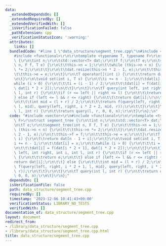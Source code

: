 ```yaml
---
data:
  _extendedDependsOn: []
  _extendedRequiredBy: []
  _extendedVerifiedWith: []
  _isVerificationFailed: false
  _pathExtension: cpp
  _verificationStatusIcon: ':warning:'
  attributes:
    links: []
  bundledCode: "#line 1 \"data_structure/segment_tree.cpp\"\n#include <vector>\r\n\
    #include <functional>\r\n\r\ntemplate <typename T, typename F>\r\nstruct segment_tree\
    \ {\r\n\tint n;\r\n\tstd::vector<T> dat;\r\n\tF f;\r\n\tT e;\r\n\tsegment_tree(int\
    \ n, F f, T e) {\r\n\t\tthis->n = 1;\r\n\t\twhile (this->n < n) {\r\n\t\t\tthis->n\
    \ *= 2;\r\n\t\t}\r\n\t\tdat.resize(this->n * 2 - 1, e);\r\n\t\tthis->f = f;\r\n\
    \t\tthis->e = e;\r\n\t}\r\n\tT operator[](int i) {\r\n\t\treturn dat[n - 1 + i];\r\
    \n\t}\r\n\tvoid set(int i, T x) {\r\n\t\ti += n - 1;\r\n\t\tdat[i] = x;\r\n\t\t\
    while (i > 0) {\r\n\t\t\ti = (i - 1) / 2;\r\n\t\t\tdat[i] = f(dat[i * 2 + 1],\
    \ dat[i * 2 + 2]);\r\n\t\t}\r\n\t}\r\n\tT query(int left, int right, int i, int\
    \ l, int r) {\r\n\t\tif (r <= left || right <= l) {\r\n\t\t\treturn e;\r\n\t\t\
    } else if (left <= l && r <= right) {\r\n\t\t\treturn dat[i];\r\n\t\t} else {\r\
    \n\t\t\tint mid = (l + r) / 2;\r\n\t\t\treturn f(query(left, right, i * 2 + 1,\
    \ l, mid), query(left, right, i * 2 + 2, mid, r));\r\n\t\t}\r\n\t}\r\n\tT query(int\
    \ l, int r) {\r\n\t\treturn query(l, r, 0, 0, n);\r\n\t}\r\n};\n"
  code: "#include <vector>\r\n#include <functional>\r\n\r\ntemplate <typename T, typename\
    \ F>\r\nstruct segment_tree {\r\n\tint n;\r\n\tstd::vector<T> dat;\r\n\tF f;\r\
    \n\tT e;\r\n\tsegment_tree(int n, F f, T e) {\r\n\t\tthis->n = 1;\r\n\t\twhile\
    \ (this->n < n) {\r\n\t\t\tthis->n *= 2;\r\n\t\t}\r\n\t\tdat.resize(this->n *\
    \ 2 - 1, e);\r\n\t\tthis->f = f;\r\n\t\tthis->e = e;\r\n\t}\r\n\tT operator[](int\
    \ i) {\r\n\t\treturn dat[n - 1 + i];\r\n\t}\r\n\tvoid set(int i, T x) {\r\n\t\t\
    i += n - 1;\r\n\t\tdat[i] = x;\r\n\t\twhile (i > 0) {\r\n\t\t\ti = (i - 1) / 2;\r\
    \n\t\t\tdat[i] = f(dat[i * 2 + 1], dat[i * 2 + 2]);\r\n\t\t}\r\n\t}\r\n\tT query(int\
    \ left, int right, int i, int l, int r) {\r\n\t\tif (r <= left || right <= l)\
    \ {\r\n\t\t\treturn e;\r\n\t\t} else if (left <= l && r <= right) {\r\n\t\t\t\
    return dat[i];\r\n\t\t} else {\r\n\t\t\tint mid = (l + r) / 2;\r\n\t\t\treturn\
    \ f(query(left, right, i * 2 + 1, l, mid), query(left, right, i * 2 + 2, mid,\
    \ r));\r\n\t\t}\r\n\t}\r\n\tT query(int l, int r) {\r\n\t\treturn query(l, r,\
    \ 0, 0, n);\r\n\t}\r\n};"
  dependsOn: []
  isVerificationFile: false
  path: data_structure/segment_tree.cpp
  requiredBy: []
  timestamp: '2023-12-06 10:41:43+09:00'
  verificationStatus: LIBRARY_NO_TESTS
  verifiedWith: []
documentation_of: data_structure/segment_tree.cpp
layout: document
redirect_from:
- /library/data_structure/segment_tree.cpp
- /library/data_structure/segment_tree.cpp.html
title: data_structure/segment_tree.cpp
---
```

